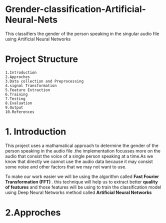# Grender-classification-Artificial-Neural-Nets

This classifiers the gender of the person speaking in the singular audio file using Artificial Neural Networks

# Project Structure

    1.Introduction
    2.Approches
    3.Data collection and Preprocessing
    4.signal Transformation
    5.Feature Extraction
    6.Training
    7.Testing
    8.Evaluation
    9.Output
    10.References
    
# 1. Introduction

This project uses a mathamatical approach to determine the gender of the person speaking in the audio file .the implementation focusses more on the audio that consist the voice of a single person speaking at a time.As we know that directly we cannot use the audio data because it may consist some noise and other factors that we may not want to use.

To make our work easier we will be using the algorithm called <b> Fast Fourier Transformation (FFT) </b> . this technique will help us to extract better <b>quality of features</b> and those features will be using to train the classification model using Deep Neural Networks method called <b> Artificial Neural Networks</b>

# 2.Approches


